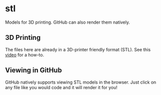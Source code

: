 # stl
Models for 3D printing. GitHub can also render them natively.

## 3D Printing
The files here are already in a 3D-printer friendly format (STL). See this [video](https://www.youtube.com/watch?v=3LBTkLsjHGQ) for a how-to.

## Viewing in GitHub
GitHub natively supports viewing STL models in the browser. Just click on any file like you would code and it will render it for you!
